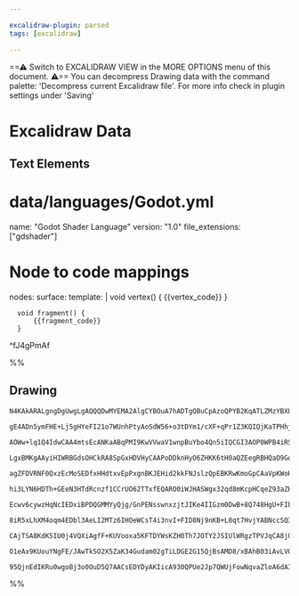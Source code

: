 ```yaml
---

excalidraw-plugin: parsed
tags: [excalidraw]

---
```

==⚠  Switch to EXCALIDRAW VIEW in the MORE OPTIONS menu of this document. ⚠== You can decompress Drawing data with the command palette: 'Decompress current Excalidraw file'. For more info check in plugin settings under 'Saving'


# Excalidraw Data

## Text Elements
# data/languages/Godot.yml
name: "Godot Shader Language"
version: "1.0"
file_extensions: ["gdshader"]

# Node to code mappings
nodes:
  surface:
    template: |
      void vertex() {
          {{vertex_code}}
      }
    
      void fragment() {
          {{fragment_code}}
      }
 ^fJ4gPmAf

%%
## Drawing
```compressed-json
N4KAkARALgngDgUwgLgAQQQDwMYEMA2AlgCYBOuA7hADTgQBuCpAzoQPYB2KqATLZMzYBXUtiRoIACyhQ4zZAHoFAc0JRJQgEYA6bGwC2CgF7N6hbEcK4OCtptbErHALRY8RMpWdx8Q1TdIEfARcZgRmBShcZQUebQBGAGZtAAYaOiCEfQQOKGZuAG1wMFAwMogSbggAMwApABZlAAV9AEFq9LLIWEQqqCwoTvLMbmcAVhSx7TH4+sSx+oA2FMTV

gE4ADn5ymFHE+Lj5gHYeFI21o7WUnhPtyAoSdW56+o3tDYm1/cXF+qPr1Z3KQIQjKaTPHhjIHWZTBbgpIHMKCkNgAawQAGE2Pg2KQqgBiBArJLxIaQTS4bCo5QooQcYhYnF4iTI6zMOC4QK5Mk1Qj4fAAZVgcIkgg8PKRKPRAHVHpJuHxigJkWiEEKYCL0GLKkDaWCOOF8mh4kC2BzsGpdsaUgilRAacI4ABJYhG1AFAC6QOq5GyLqqbAAGgAxXA

AOWw+lq1Q4IdwCAA4mtsEcANKaABqPMI9KwVVwaV1wnpBuYbo4Qn5iIQCGI3AOP0WPB4iRSRyBjBY7C4xo+iq6DCYrE4Yc4Ym45xuR1e8TWQMIzAAIpl+nW0NUCGEgZpi8QAKLBbK5N2eoFCODEXCr+tHMbNxaJHgbRJrOZAogcVHcCtVu04qm1twG74Fudr9JggwSPiqCXlECj4DCQjROECgJmwxBsFA2gwPo+AADocBwuDZGgeEQGhGFQKgAqS

LgxBMKgAAyiHIWRBGdsOHCkRA8SpGxHDVHyCAAPoDDknHyO6ZHKK6tH0aQZEegRBHQaO9GoFAbCoHo6n6LgcBwDmyjMARHDoeEyAEagqDMCIG5iJZHDWdZ/T6D4V4IGgAA+VnOdZ9BsCQqCduBAAUACUqDAL5fl+cAwAhVgwk6QgAC+qUxc5GVOc5mX+YFxCoD60RHlAEVRXlsXxcVyilcl5npZV2U8uQFAACoDASMFXrg8EscoKEUZh2G4aZxGe

agZFDVRNF0QxzEcMoSEDfxHHdtxvEpPxgnBKJEHid2kkFNJslzQpEBKRwKmoGpCAaVpKWoHpBlGSZhHmfIvm2aQ9meZlrnuf03mVQFQWJZg5XRTlsXOfF4P1fRjXQ1lmUgwVRXkLVORlZFUMw3FwA1XVKVIzDzXepwUACoQRjiLwtoDtUlOhvofJWqgWxgQMrREMoPboME1SDB2TBQOYBA86C/PQGaPJ6LkuA5kw/poD++CmqQoI5gQHUQV1sG9Q

hi3LYN6HDTh+GEeN3HTdRcnzf1CCrUO62TTxfEQARO0iWJHASWgx32qd8mKcpHCqeZ93aZHz2GYtb1mfRn05d9v2OX5AMIUDqA+cj+Vg6LWCQ5VBPwyT2Vk6jefBejRPY8X1cE3XuQI2lFexeTdq4EImkAErhDTdPAaBA4fggAASIJgpBqC8ZCxSpdspTlJUEhBqGEZRjGcaJsmaaZjyPR0zUvpIECIxoOMiy8Rs8SLGsvxPmMRyzPUQLs84iT1H

Ecwv6cywzHqNcIEDxiBPDQGMMYyQjg/GnPENsswnxzjtJIKe4IIGzm0DwB+8Q748HgU+FIb8u6LU1AzcokpVSMlxASTQdCeQUipA6OkDJsQ0JZOQP2HIuTCztDtQUwpj7ajrIiFUMo5QKlEVKNUgiqjCJasIfUhp4SmnNJaesNogTMOdK6QoXo+GnxVqgNW85cwX3QLgUkRYWGlnLJWdWdowiAQgT8B+/w3x2jWpwDRGxiEDi8RwUcHBxzGifM+O

8iR5xLhXM4oqm4EDbl3AeLI2MTz6IHOeWCsT4i3nvI+FID8Nj9nKB+L8qt7HvjYABNccSQIJLtNgIQSIDCLh6twZe5RirZGocyKKSoKFiOPviHgAAhUZoyySdL5PgAkd45k8EmZAIi3S2G9IgPiD4myxgQH6alJUi87TLOPk0FEcA2BhEKrbVAABNVoABZRiOyyh7LAOkiA+k4BCg8u04o0BUHZCqJeUgX5tgMEIAgCgIzKTUlpPSHpBJqiIqRUM

CAjTSA8KdK5IU0j4VQXiAgfF+KUVooxa5KFTDYWsKZH0Th7JOTY2JSIUlWRgzTPVJqCA8jQUkuxpirI2LVSyjAfKNAxTUVMt5ViwZ7KhHYh1L8nluQ+X6F7ooyQtj6zcolUq1yAB5NRsANHkPFeiyVLLmbETZtwKECrtVQGVcGSm1NaYKmNYq+1rldZQElnzKogteHlHdcqr5pBvXorYBQVBdFvwVNtaanVWQ9z0laOGyNIQanvNTYy+NHqsgppR

O1eAx9KUouYNgFE/JAwTkSO2X5ZaK34Gudam02gTiLDGE2G15QjBsAMD8/xBAhB03iAvLVOblWqpscoiQJbQU0hIM6umJjfnzuIEKBAcBrVzs1sQO55kk24E0MEGpw96nlFXbivpA4RnYgzaQZQFJQr4PbLwHJ1BX0vpSNMcKPJ+5LQQms+9j6WwIl4K2d9IH31frGD+0dcaeECvRPqsWnA7G/k6affuuZNaLX7eUHIh7j3cGREOoE2AiCbrQCRs

95QjnEdIKRu0wgoBj3o0OuD5Q7AACsEDYDyAKIicA930QPUe2Jp7QWUjFowNqvaZloA6dAItcjMh8e7HLJpml9BtWU+U9DJSqnohPfE70KJ9AClUyh/mEm/yhG9WpmTcmY38gXuAA5kBvZumAHs1KQA=
```
%%